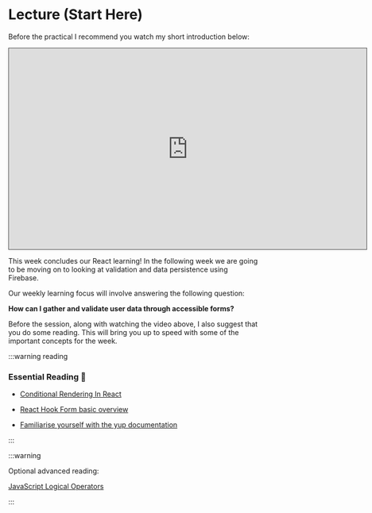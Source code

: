 # Lecture (Start Here)

Before the practical I recommend you watch my short introduction below:

<iframe src="https://solent.cloud.panopto.eu/Panopto/Pages/Embed.aspx?id=b810f33a-3211-4c0e-b240-adda014623f6&autoplay=false&offerviewer=true&showtitle=true&showbrand=false&captions=true&interactivity=all" height="405" width="720" style="border: 1px solid #464646;" allowfullscreen allow="autoplay"></iframe>

This week concludes our React learning! In the following week we are going to be moving on to looking at validation and data persistence using Firebase.

Our weekly learning focus will involve answering the following question:

**How can I gather and validate user data through accessible forms?**

Before the session, along with watching the video above, I also suggest that you do some reading. This will bring you up to speed with some of the important concepts for the week.

:::warning reading

### Essential Reading :closed_book:

- [Conditional Rendering In React](https://reactjs.org/docs/conditional-rendering.html)

- [React Hook Form basic overview](https://react-hook-form.com/get-started/)

- [Familiarise yourself with the yup documentation](https://github.com/jquense/yup)

:::

:::warning

Optional advanced reading:

[JavaScript Logical Operators](https://developer.mozilla.org/en-US/docs/Web/JavaScript/Reference/Operators/Logical_Operators)

:::
